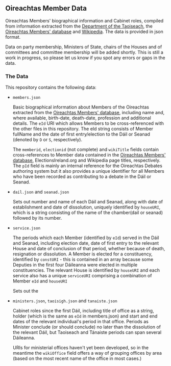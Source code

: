 
## Oireachtas Member Data



Oireachtas Members' biographical information and Cabinet roles, compiled from information extracted from the [Department of the Taoiseach](http://taoiseach.ie/eng/Historical_Information/History_of_Government/), the [Oireachtas Members' database](http://www.oireachtas.ie/members-hist/) and [Wikipedia](https://en.wikipedia.org/wiki/Category:Oireachtas). The data is provided in json format.

Data on party membership, Ministers of State, chairs of the Houses and of committees and committee membership will be added shortly. This is still a work in progress, so please let us know if you spot any errors or gaps in the data.

### The Data

This repository contains the following data:

- ``members.json``

  Basic biographical information about Members of the Oireachtas extracted from the [Oireachtas Members' database](http://www.oireachtas.ie/members-hist/), including name and, where available, birth-date, death-date, profession and additional details. The ``eId`` URI which allows Members to be cross-referenced with the other files in this repository. The eId string consists of Member fullName and the date of first entry/election to the Dáil or Seanad (denoted by ``D`` or ``S``, respectively).

  The ``memberid``, ``electionid`` (not complete) and ``wikiTitle`` fields contain cross-references to Member data contained in the [Oireachtas Members' database](http://www.oireachtas.ie/members-hist/), ElectionsIreland.org and Wikipedia page titles, respectively. The ``pId`` field is mainly an internal reference for the Oireachtas Debates authoring system but it also provides a unique identifier for all Members who have been recorded as contributing to a debate in the Dáil or Seanad.

- ``dail.json`` and ``seanad.json``

  Sets out number and name of each Dáil and Seanad, along with date of establishment and date of dissolution, uniquely identified by ``houseURI``, which is a string consisting of the name of the chamber(dail or seanad) followed by its number.

- ``service.json``

  The periods which each Member (identified by ``eId``) served in the Dáil and Seanad, including election date, date of first entry to the relevant House and date of conclusion of that period, whether because of death, resignation or dissolution. A Member is elected for a constituency, identified by ``constURI`` - this is contained in an array because some Deputies in the first four Dáileanna were elected in multiple constituencies. The relevant House is identified by ``houseURI`` and each service also has a unique ``serviceURI`` comprising a combination of Member ``eId`` and ``houseURI``

  Sets out the
- ``ministers.json``, ``taoisigh.json`` and ``tanaiste.json``

  Cabinet roles since the first Dáil, including title of office as a string, holder (which is the same as ``eId`` in members.json) and start and end dates of the relevant individual's period in that office. Periods as Minister conclude (or should conclude) no later than the dissolution of the relevant Dáil, but Taoiseach and Tánaiste periods can span several Dáileanna.

  URIs for ministerial offices haven't yet been developed, so in the meantime the ``wikiOffice`` field offers a way of grouping offices by area (based on the most recent name of the office in most cases.)
